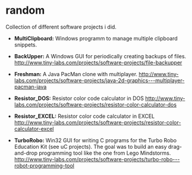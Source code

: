# random

Collection of different software projects i did.

- **MultiClipboard:**
Windows programm to manage multiple clipboard snippets.

- **BackUpper:**
A Windows GUI for periodically creating backups of files.
http://www.tiny-labs.com/projects/software-projects/file-backupper

- **Freshman:**
A Java PacMan clone with multiplayer.
http://www.tiny-labs.com/projects/software-projects/java-2d-graphics---multiplayer-pacman-java

- **Resistor_DOS:**
Resistor color code calculator in DOS
http://www.tiny-labs.com/projects/software-projects/resistor-color-calculator-dos

- **Resistor_EXCEL:**
Resistor color code calculator in EXCEL
http://www.tiny-labs.com/projects/software-projects/resistor-color-calculator-excel

- **TurboRobo:**
Win32 GUI for writing C programs for the Turbo Robo Education Kit (see uC projects). The goal was to build an easy drag-and-drop programming tool like the one from Lego Mindstorms.
http://www.tiny-labs.com/projects/software-projects/turbo-robo---robot-programming-tool
